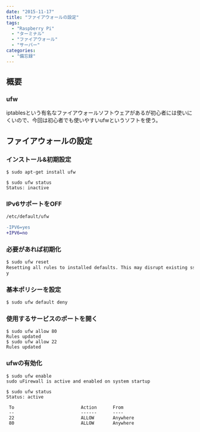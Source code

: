 ```yaml
---
date: "2015-11-17"
title: "ファイアウォールの設定"
tags:
  - "Raspberry Pi"
  - "ターミナル"
  - "ファイアウォール"
  - "サーバー"
categories:
  - "備忘録"
---
```


## 概要

### ufw

iptablesという有名なファイアウォールソフトウェアがあるが初心者には使いにくいので、今回は初心者でも使いやすいufwというソフトを使う。

<!--more-->

## ファイアウォールの設定

### インストール&初期設定

~~~
$ sudo apt-get install ufw

$ sudo ufw status
Status: inactive
~~~

### IPv6サポートをOFF

~~~diff
/etc/default/ufw

-IPV6=yes
+IPV6=no
~~~

### 必要があれば初期化

~~~bash
$ sudo ufw reset
Resetting all rules to installed defaults. This may disrupt existing ssh connections. Proceed with operation (y|n)?
y
~~~

### 基本ポリシーを設定

~~~bash
$ sudo ufw default deny
~~~

### 使用するサービスのポートを開く

~~~
$ sudo ufw allow 80
Rules updated
$ sudo ufw allow 22
Rules updated
~~~

### ufwの有効化

~~~
$ sudo ufw enable
sudo uFirewall is active and enabled on system startup

$ sudo ufw status
Status: active

 To                         Action      From
 --                         ------      ----
 22                         ALLOW       Anywhere
 80                         ALLOW       Anywhere
~~~

